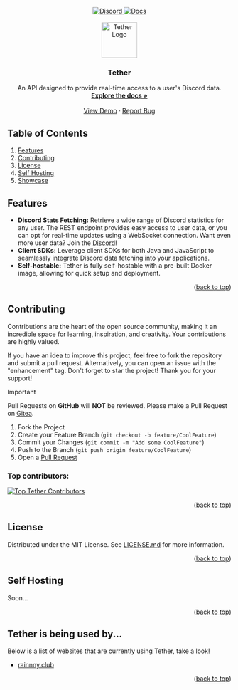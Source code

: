<a id="readme-top"></a>

<!-- Shields -->
<div align="center">
    <a href="https://discord.usetether.rest">
        <img src="https://img.shields.io/discord/1282396166419648656?style=flat&colorA=000000&colorB=000000&label=discord&logo=discord&logoColor=FFFFFF" alt="Discord">
    </a>
    <a href="https://git.rainnny.club/Rainnny/Tether/wiki">
        <img src="https://img.shields.io/badge/Documenation-f5f5f5?style=flat&colorB=000000" alt="Docs">
    </a>
</div>

<!-- Greeting -->
<br />
<div align="center">
    <a href="https://usetether.rest">
        <img src="https://cdn.rainnny.club/tether.png" alt="Tether Logo" width="80" height="80">
    </a>
    
  <h3 align="center">Tether</h3>
  <p align="center">
      An API designed to provide real-time access to a user's Discord data.
      <br />
      <a href="https://docs.rainnny.club/books/tether"><strong>Explore the docs »</strong></a>
      <br />
      <br />
      <a href="https://api.usetether.rest/user/504147739131641857">View Demo</a>
      ·
      <a href="https://git.rainnny.club/Rainnny/Tether/issues">Report Bug</a>
  </p>
</div>

<!-- Table of Contents -->
## Table of Contents

1. [Features](#features)
2. [Contributing](#contributing)
3. [License](#license)
4. [Self Hosting](#self-hosting)
5. [Showcase](#tether-is-being-used-by)

<!-- Features -->
## Features
- **Discord Stats Fetching:** Retrieve a wide range of Discord statistics for any user. The REST endpoint provides easy
  access to user data, or you can opt for real-time updates using a WebSocket connection. Want even more user data? Join the [Discord](https://discord.usetether.rest)!
- **Client SDKs:** Leverage client SDKs for both Java and JavaScript to seamlessly integrate Discord data fetching into
  your
  applications.
- **Self-hostable:** Tether is fully self-hostable with a pre-built Docker image, allowing for quick setup and
  deployment.

<p align="right">(<a href="#readme-top">back to top</a>)</p>

<!-- Contributing -->

## Contributing

Contributions are the heart of the open source community, making it an incredible space for learning, inspiration, and
creativity. Your contributions are highly valued.

If you have an idea to improve this project, feel free to fork the repository and submit a pull request. Alternatively,
you can open an issue with the "enhancement" tag. Don't forget to star the project! Thank you for your support!

> [!IMPORTANT]  
> Pull Requests on **GitHub** will **NOT** be reviewed. Please make a Pull Request
> on [Gitea](https://git.rainnny.club/Rainnny/Tether/pulls).

1. Fork the Project
2. Create your Feature Branch (`git checkout -b feature/CoolFeature`)
3. Commit your Changes (`git commit -m "Add some CoolFeature"`)
4. Push to the Branch (`git push origin feature/CoolFeature`)
5. Open a [Pull Request](https://git.rainnny.club/Rainnny/Tether/pulls)

### Top contributors:

<a href="https://github.com/Rainnny7/Tether/graphs/contributors">
  <img src="https://contrib.rocks/image?repo=Rainnny7/Tether" alt="Top Tether Contributors" />
</a>

<p align="right">(<a href="#readme-top">back to top</a>)</p>

<!-- License -->

## License

Distributed under the MIT License. See <a href="https://git.rainnny.club/Rainnny/Tether/src/branch/master/LICENSE.md">
LICENSE.md</a> for more information.

<p align="right">(<a href="#readme-top">back to top</a>)</p>

<!-- Self Hosting -->

## Self Hosting

Soon...

<p align="right">(<a href="#readme-top">back to top</a>)</p>

<!-- Used By -->

## Tether is being used by...

Below is a list of websites that are currently using Tether, take a look!

- [rainnny.club](https://rainnny.club)

<p align="right">(<a href="#readme-top">back to top</a>)</p>